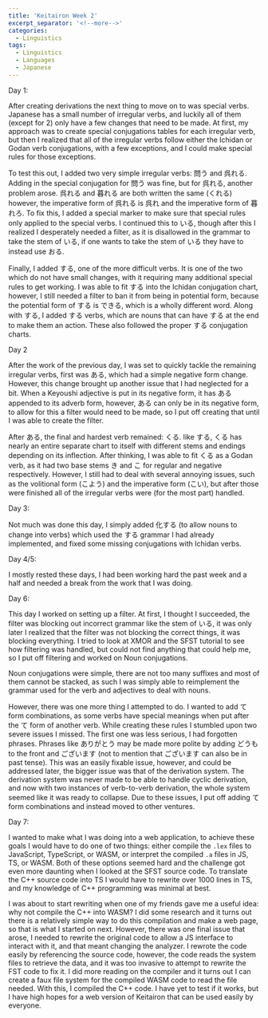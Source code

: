 ```yaml
---
title: 'Keitairon Week 2'
excerpt_separator: '<!--more-->'
categories:
  - Linguistics
tags:
  - Linguistics
  - Languages
  - Japanese
---
```


Day 1:

After creating derivations the next thing to move on to was special verbs. Japanese has a small number of irregular verbs, and luckily all of them (except for 2) only have a few changes that need to be made. At first, my approach was to create special conjugations tables for each irregular verb, but then I realized that all of the irregular verbs follow either the Ichidan or Godan verb conjugations, with a few exceptions, and I could make special rules for those exceptions.<!--more-->

To test this out, I added two very simple irregular verbs: 問う and 呉れる. Adding in the special conjugation for 問う was fine, but for 呉れる, another problem arose. 呉れる and 暮れる are both written the same (くれる) however, the imperative form of 呉れる is 呉れ and the imperative form of 暮れろ. To fix this, I added a special marker to make sure that special rules only applied to the special verbs. I continued this to いる, though after this I realized I desperately needed a filter, as it is disallowed in the grammar to take the stem of いる, if one wants to take the stem of いる they have to instead use おる.

Finally, I added する, one of the more difficult verbs. It is one of the two which do not have small changes, with it requiring many additional special rules to get working. I was able to fit する into the Ichidan conjugation chart, however, I still needed a filter to ban it from being in potential form, because the potential form of する is できる, which is a wholly different word. Along with する, I added する verbs, which are nouns that can have する at the end to make them an action. These also followed the proper する conjugation charts.

Day 2

After the work of the previous day, I was set to quickly tackle the remaining irregular verbs, first was ある, which had a simple negative form change. However, this change brought up another issue that I had neglected for a bit. When a Keyoushi adjective is put in its negative form, it has ある appended to its adverb form, however, ある can only be in its negative form, to allow for this a filter would need to be made, so I put off creating that until I was able to create the filter.

After ある, the final and hardest verb remained: くる. like する, くる has nearly an entire separate chart to itself with different stems and endings depending on its inflection. After thinking, I was able to fit くる as a Godan verb, as it had two base stems き and こ for regular and negative respectively. However, I still had to deal with several annoying issues, such as the volitional form (こよう) and the imperative form (こい), but after those were finished all of the irregular verbs were (for the most part) handled.

Day 3:

Not much was done this day, I simply added 化する (to allow nouns to change into verbs) which used the する grammar I had already implemented, and fixed some missing conjugations with Ichidan verbs.

Day 4/5:

I mostly rested these days, I had been working hard the past week and a half and needed a break from the work that I was doing.

Day 6:

This day I worked on setting up a filter. At first, I thought I succeeded, the filter was blocking out incorrect grammar like the stem of いる, it was only later I realized that the filter was not blocking the correct things, it was blocking everything. I tried to look at XMOR and the SFST tutorial to see how filtering was handled, but could not find anything that could help me, so I put off filtering and worked on Noun conjugations.

Noun conjugations were simple, there are not too many suffixes and most of them cannot be stacked, as such I was simply able to reimplement the grammar used for the verb and adjectives to deal with nouns.

However, there was one more thing I attempted to do. I wanted to add て form combinations, as some verbs have special meanings when put after the て form of another verb. While creating these rules I stumbled upon two severe issues I missed. The first one was less serious, I had forgotten phrases. Phrases like ありがとう may be made more polite by adding どうも to the front and ございます (not to mention that ございます can also be in past tense). This was an easily fixable issue, however, and could be addressed later, the bigger issue was that of the derivation system. The derivation system was never made to be able to handle cyclic derivation, and now with two instances of verb-to-verb derivation, the whole system seemed like it was ready to collapse. Due to these issues, I put off adding て form combinations and instead moved to other ventures.

Day 7:

I wanted to make what I was doing into a web application, to achieve these goals I would have to do one of two things: either compile the `.lex` files to JavaScript, TypeScript, or WASM, or interpret the compiled `.a` files in JS, TS, or WASM. Both of these options seemed hard and the challenge got even more daunting when I looked at the SFST source code. To translate the C++ source code into TS I would have to rewrite over 1000 lines in TS, and my knowledge of C++ programming was minimal at best.

I was about to start rewriting when one of my friends gave me a useful idea: why not compile the C++ into WASM? I did some research and it turns out there is a relatively simple way to do this compilation and make a web page, so that is what I started on next. However, there was one final issue that arose, I needed to rewrite the original code to allow a JS interface to interact with it, and that meant changing the analyzer. I rewrote the code easily by referencing the source code, however, the code reads the system files to retrieve the data, and it was too invasive to attempt to rewrite the FST code to fix it. I did more reading on the compiler and it turns out I can create a faux file system for the compiled WASM code to read the file needed. With this, I compiled the C++ code. I have yet to test if it works, but I have high hopes for a web version of Keitairon that can be used easily by everyone.

